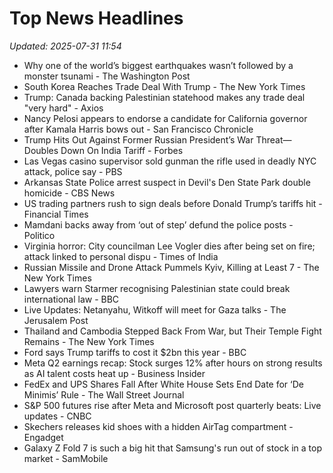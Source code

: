 # Top News Headlines

_Updated: 2025-07-31 11:54_

- Why one of the world’s biggest earthquakes wasn’t followed by a monster tsunami - The Washington Post
- South Korea Reaches Trade Deal With Trump - The New York Times
- Trump: Canada backing Palestinian statehood makes any trade deal "very hard" - Axios
- Nancy Pelosi appears to endorse a candidate for California governor after Kamala Harris bows out - San Francisco Chronicle
- Trump Hits Out Against Former Russian President’s War Threat—Doubles Down On India Tariff - Forbes
- Las Vegas casino supervisor sold gunman the rifle used in deadly NYC attack, police say - PBS
- Arkansas State Police arrest suspect in Devil's Den State Park double homicide - CBS News
- US trading partners rush to sign deals before Donald Trump’s tariffs hit - Financial Times
- Mamdani backs away from ‘out of step’ defund the police posts - Politico
- Virginia horror: City councilman Lee Vogler dies after being set on fire; attack linked to personal dispu - Times of India
- Russian Missile and Drone Attack Pummels Kyiv, Killing at Least 7 - The New York Times
- Lawyers warn Starmer recognising Palestinian state could break international law - BBC
- Live Updates: Netanyahu, Witkoff will meet for Gaza talks - The Jerusalem Post
- Thailand and Cambodia Stepped Back From War, but Their Temple Fight Remains - The New York Times
- Ford says Trump tariffs to cost it $2bn this year - BBC
- Meta Q2 earnings recap: Stock surges 12% after hours on strong results as AI talent costs heat up - Business Insider
- FedEx and UPS Shares Fall After White House Sets End Date for ‘De Minimis’ Rule - The Wall Street Journal
- S&P 500 futures rise after Meta and Microsoft post quarterly beats: Live updates - CNBC
- Skechers releases kid shoes with a hidden AirTag compartment - Engadget
- Galaxy Z Fold 7 is such a big hit that Samsung's run out of stock in a top market - SamMobile